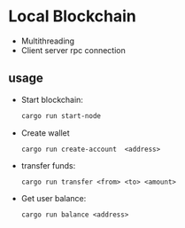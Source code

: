 # Local Blockchain
- Multithreading
- Client server rpc connection

## usage

- Start blockchain:
  ```sh
  cargo run start-node
  ```
- Create wallet
  ```
  cargo run create-account  <address>
  ```
- transfer funds:
  ```
  cargo run transfer <from> <to> <amount>
  ```
- Get user balance:
  ```
  cargo run balance <address>
  ```

